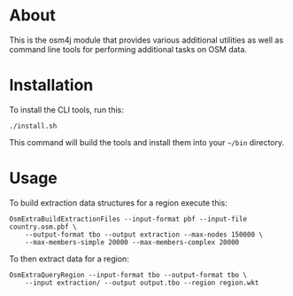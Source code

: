 # About

This is the osm4j module that provides various additional utilities as well as
command line tools for performing additional tasks on OSM data.

# Installation

To install the CLI tools, run this:

    ./install.sh

This command will build the tools and install them into your `~/bin`
directory.

# Usage

To build extraction data structures for a region execute this:

    OsmExtraBuildExtractionFiles --input-format pbf --input-file country.osm.pbf \
        --output-format tbo --output extraction --max-nodes 150000 \
        --max-members-simple 20000 --max-members-complex 20000

To then extract data for a region:

    OsmExtraQueryRegion --input-format tbo --output-format tbo \
        --input extraction/ --output output.tbo --region region.wkt

